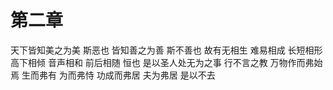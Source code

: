 # 第二章

天下皆知美之为美 斯恶也
皆知善之为善 斯不善也
故有无相生 难易相成 长短相形 高下相倾 音声相和 前后相随 恒也
是以圣人处无为之事 行不言之教 万物作而弗始焉 生而弗有 为而弗恃 功成而弗居
夫为弗居 是以不去
